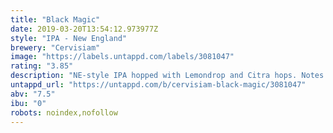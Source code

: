 ```yaml
---
title: "Black Magic"
date: 2019-03-20T13:54:12.973977Z
style: "IPA - New England"
brewery: "Cervisiam"
image: "https://labels.untappd.com/labels/3081047"
rating: "3.85"
description: "NE-style IPA hopped with Lemondrop and Citra hops. Notes of lemon, lime and citrus. Easy drinking beer all year around."
untappd_url: "https://untappd.com/b/cervisiam-black-magic/3081047"
abv: "7.5"
ibu: "0"
robots: noindex,nofollow
---
```

